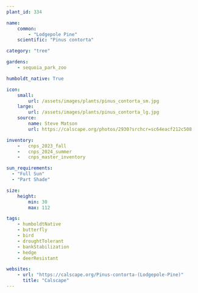 ```yaml
---
plant_id: 334

name: 
    common: 
        - "Lodgepole Pine" 
    scientific: "Pinus contorta"

category: "tree"

gardens: 
    - sequoia_park_zoo

humboldt_native: True

icon: 
    small: 
        url: /assets/images/plants/pinus_contorta_sm.jpg 
    large: 
        url: /assets/images/plants/pinus_contorta_lg.jpg 
    source: 
        name: Steve Matson 
        url: https://calscape.org/photos/2930?srchcr=sc64eacf212c508 

inventory: 
    -   cnps_2023_fall
    -   cnps_2024_summer
    -   cnps_master_inventory

sun_requirements:
  - "Full Sun"
  - "Part Shade"

size:
    height: 
        min: 30
        max: 112

tags:
    - humboldtNative
    - butterfly
    - bird
    - droughtTolerant
    - bankStabilization
    - hedge
    - deerResistant

websites:
    - url: "https://calscape.org/Pinus-contorta-(Lodgepole-Pine)"
      title: "Calscape"
---
```

